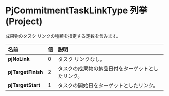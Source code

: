 
# PjCommitmentTaskLinkType 列挙 (Project)

成果物のタスク リンクの種類を指定する定数を含みます。



|**名前**|**値**|**説明**|
|:-----|:-----|:-----|
|**pjNoLink**|0|タスク リンクなし。|
|**pjTargetFinish**|2|タスクの成果物の納品日付をターゲットとしたリンク。|
|**pjTargetStart**|1|タスクの開始日をターゲットとしたリンク。|

